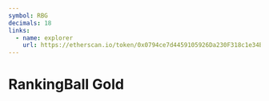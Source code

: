 ```yaml
---
symbol: RBG
decimals: 18
links:
  - name: explorer
    url: https://etherscan.io/token/0x0794ce7d4459105926Da230F318c1e34BC790517
---
```


# RankingBall Gold
